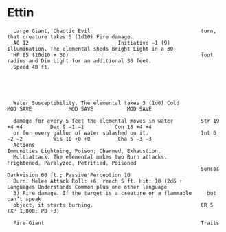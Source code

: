 # Ettin

      Large Giant, Chaotic Evil                                    turn, that creature takes 5 (1d10) Fire damage.
      AC 12                             Initiative −1 (9)                Illumination. The elemental sheds Bright Light in a 30-
      HP 85 (10d10 + 30)                                           foot radius and Dim Light for an additional 30 feet.
      Speed 40 ft.





      Water Susceptibility. The elemental takes 3 (1d6) Cold                 MOD SAVE            MOD SAVE           MOD SAVE

      damage for every 5 feet the elemental moves in water         Str 19 +4 +4         Dex 9 −1 −1          Con 18 +4 +4
      or for every gallon of water splashed on it.                 Int 6 −2 −2          Wis 10 +0 +0         Cha 5 −3 −3
      Actions                                                      Immunities Lightning, Poison; Charmed, Exhaustion,
      Multiattack. The elemental makes two Burn attacks.             Frightened, Paralyzed, Petrified, Poisoned
                                                                   Senses Darkvision 60 ft.; Passive Perception 10
      Burn. Melee Attack Roll: +6, reach 5 ft. Hit: 10 (2d6 +      Languages Understands Common plus one other language
      3) Fire damage. If the target is a creature or a flammable     but can’t speak
      object, it starts burning.                                   CR 5 (XP 1,800; PB +3)

      Fire Giant                                                   Traits
